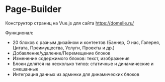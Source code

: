 # Page-Builder
  
Конструктор страниц на Vue.js для сайта https://domelle.ru/ 

Функционал:
  
- 20 блоков с разным дизайном и контентов (Баннер, О нас, Галерея, Цитата, Преимущества, Услуги, Проекты и др.)
- Добавление/удаление/Перемещение блоков
- Изменение содержимого блоков: текст, изображения
- Блоки делятся на несколько типов: статичные и динамические и смешанные
- Интеграция данных из админки для динамических блоков
